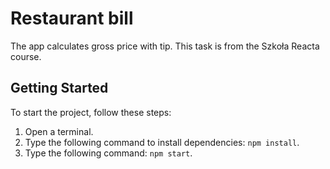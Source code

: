 # Restaurant bill
The app calculates gross price with tip.  This task is from the Szkoła Reacta course.

## Getting Started
To start the project, follow these steps:

1. Open a terminal.
2. Type the following command to install dependencies:
`npm install`.
3. Type the following command:
`npm start`.
